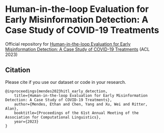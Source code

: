 # Human-in-the-loop Evaluation for Early Misinformation Detection: A Case Study of COVID-19 Treatments
Official repository for [Human-in-the-loop Evaluation for Early Misinformation Detection: A Case Study of COVID-19 Treatments](https://arxiv.org/abs/2212.09683) (ACL 2023)

## Citation 
Please cite if you use our dataset or code in your research.

    @inproceedings{mendes2023hitl_early_detection,
        title={Human-in-the-loop Evaluation for Early Misinformation Detection: A Case Study of COVID-19 Treatments},
        author={Mendes, Ethan and Chen, Yang and Xu, Wei and Ritter, Alan},
        booktitle={Proceedings of the 61st Annual Meeting of the Association for Computational Linguistics},
        year={2023}
    }

